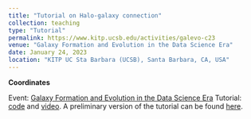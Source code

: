 ```yaml
---
title: "Tutorial on Halo-galaxy connection"
collection: teaching
type: "Tutorial"
permalink: https://www.kitp.ucsb.edu/activities/galevo-c23
venue: "Galaxy Formation and Evolution in the Data Science Era"
date: January 24, 2023
location: "KITP UC Sta Barbara (UCSB), Santa Barbara, CA, USA"
---
```


**Coordinates**

Event: [Galaxy Formation and Evolution in the Data Science Era](https://www.kitp.ucsb.edu/activities/galevo-c23)
Tutorial: [code](https://github.com/DataDrivenGalaxyEvolution/galevo23-tutorials/tree/main/week-2/tutorial_on_halo-galaxy_connection) and [video](https://online.kitp.ucsb.edu/online/galevo23/desanti_lovell/). A preliminary version of the tutorial can be found [here](https://github.com/natalidesanti/halo-galaxy_connection-tutorial).
